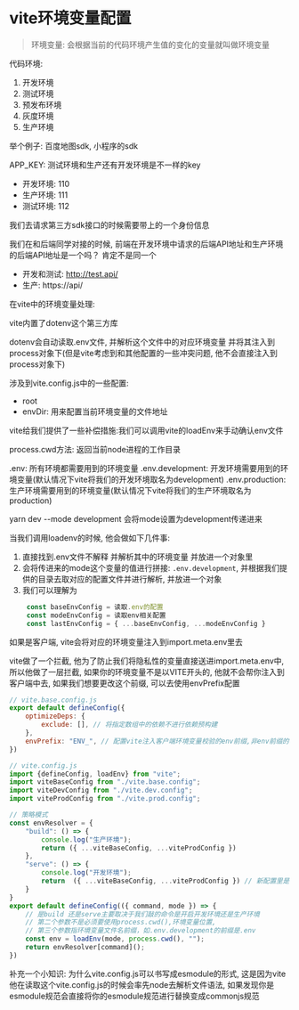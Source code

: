 # vite环境变量配置

> 环境变量: 会根据当前的代码环境产生值的变化的变量就叫做环境变量

代码环境:
1. 开发环境
2. 测试环境
3. 预发布环境
4. 灰度环境
5. 生产环境

举个例子: 百度地图sdk, 小程序的sdk

APP_KEY: 测试环境和生产还有开发环境是不一样的key 
- 开发环境: 110
- 生产环境: 111
- 测试环境: 112

我们去请求第三方sdk接口的时候需要带上的一个身份信息

我们在和后端同学对接的时候, 前端在开发环境中请求的后端API地址和生产环境的后端API地址是一个吗？ 肯定不是同一个
- 开发和测试: http://test.api/
- 生产: https://api/

在vite中的环境变量处理:

vite内置了dotenv这个第三方库

dotenv会自动读取.env文件, 并解析这个文件中的对应环境变量 并将其注入到process对象下(但是vite考虑到和其他配置的一些冲突问题, 他不会直接注入到process对象下)

涉及到vite.config.js中的一些配置:
- root
- envDir: 用来配置当前环境变量的文件地址

vite给我们提供了一些补偿措施:我们可以调用vite的loadEnv来手动确认env文件

process.cwd方法: 返回当前node进程的工作目录

.env: 所有环境都需要用到的环境变量
.env.development: 开发环境需要用到的环境变量(默认情况下vite将我们的开发环境取名为development)
.env.production: 生产环境需要用到的环境变量(默认情况下vite将我们的生产环境取名为production)

yarn dev --mode development 会将mode设置为development传递进来

当我们调用loadenv的时候, 他会做如下几件事:
1. 直接找到.env文件不解释 并解析其中的环境变量 并放进一个对象里
2. 会将传进来的mode这个变量的值进行拼接: ```.env.development```,  并根据我们提供的目录去取对应的配置文件并进行解析, 并放进一个对象
3. 我们可以理解为
   ```js
    const baseEnvConfig = 读取.env的配置
    const modeEnvConfig = 读取env相关配置
    const lastEnvConfig = { ...baseEnvConfig, ...modeEnvConfig }
   ```

如果是客户端, vite会将对应的环境变量注入到import.meta.env里去

vite做了一个拦截, 他为了防止我们将隐私性的变量直接送进import.meta.env中, 所以他做了一层拦截, 如果你的环境变量不是以VITE开头的, 他就不会帮你注入到客户端中去, 如果我们想要更改这个前缀, 可以去使用envPrefix配置

```js
// vite.base.config.js
export default defineConfig({
    optimizeDeps: {
        exclude: [], // 将指定数组中的依赖不进行依赖预构建
    },
    envPrefix: "ENV_", // 配置vite注入客户端环境变量校验的env前缀,非env前缀的自定义环境变量在客户端不可见
})
```

```js
// vite.config.js
import {defineConfig, loadEnv} from "vite";
import viteBaseConfig from "./vite.base.config";
import viteDevConfig from "./vite.dev.config";
import viteProdConfig from "./vite.prod.config";

// 策略模式
const envResolver = {
    "build": () => {
        console.log("生产环境");
        return ({ ...viteBaseConfig, ...viteProdConfig })
    },
    "serve": () => {
        console.log("开发环境");
        return  ({ ...viteBaseConfig, ...viteProdConfig }) // 新配置里是可能会被配置envDir .envA
    }
}
export default defineConfig(({ command, mode }) => {
    // 是build 还是serve主要取决于我们敲的命令是开启开发环境还是生产环境
    // 第二个参数不是必须要使用process.cwd(),环境变量位置,
    // 第三个参数指环境变量文件名前缀，如.env.development的前缀是.env
    const env = loadEnv(mode, process.cwd(), "");
    return envResolver[command]();
})
```

补充一个小知识: 为什么vite.config.js可以书写成esmodule的形式, 这是因为vite他在读取这个vite.config.js的时候会率先node去解析文件语法, 如果发现你是esmodule规范会直接将你的esmodule规范进行替换变成commonjs规范



